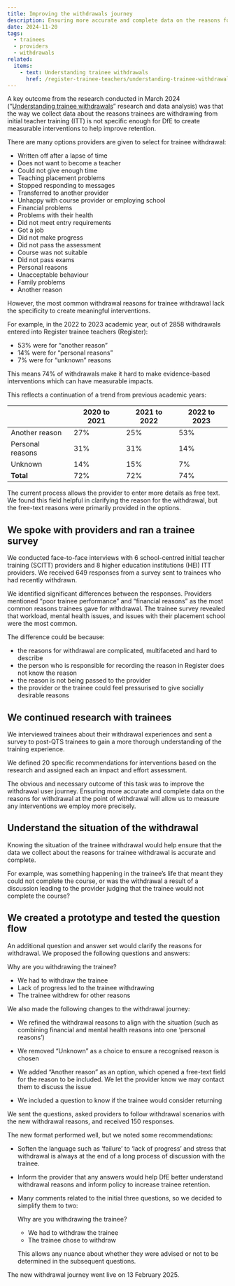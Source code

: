 ```yaml
---
title: Improving the withdrawals journey
description: Ensuring more accurate and complete data on the reasons for withdrawal
date: 2024-11-20
tags:
  - trainees
  - providers
  - withdrawals
related:
  items:
    - text: Understanding trainee withdrawals
      href: /register-trainee-teachers/understanding-trainee-withdrawals/
---
```


A key outcome from the research conducted in March 2024 (“[Understanding trainee withdrawals](/register-trainee-teachers/understanding-trainee-withdrawals/)” research and data analysis) was that the way we collect data about the reasons trainees are withdrawing from initial teacher training (ITT) is not specific enough for DfE to create measurable interventions to help improve retention.

There are many options providers are given to select for trainee withdrawal:

- Written off after a lapse of time
- Does not want to become a teacher
- Could not give enough time
- Teaching placement problems
- Stopped responding to messages
- Transferred to another provider
- Unhappy with course provider or employing school
- Financial problems
- Problems with their health
- Did not meet entry requirements
- Got a job
- Did not make progress
- Did not pass the assessment
- Course was not suitable
- Did not pass exams
- Personal reasons
- Unacceptable behaviour
- Family problems
- Another reason

However, the most common withdrawal reasons for trainee withdrawal lack the specificity to create meaningful interventions.

For example, in the 2022 to 2023 academic year, out of 2858 withdrawals entered into Register trainee teachers (Register):

- 53% were for “another reason”
- 14% were for “personal reasons”
- 7% were for “unknown” reasons

This means 74% of withdrawals make it hard to make evidence-based interventions which can have measurable impacts.

This reflects a continuation of a trend from previous academic years:

| | 2020 to 2021 | 2021 to 2022 | 2022 to 2023 |
| --- | --- | --- | --- |
| Another reason | 27% | 25% | 53% |
| Personal reasons | 31% | 31% | 14% |
| Unknown | 14% | 15% | 7% |
| **Total** | 72% | 72% | 74% |

The current process allows the provider to enter more details as free text. We found this field helpful in clarifying the reason for the withdrawal, but the free-text reasons were primarily provided in the options.

## We spoke with providers and ran a trainee survey

We conducted face-to-face interviews with 6 school-centred initial teacher training (SCITT) providers and 8 higher education institutions (HEI) ITT providers. We received 649 responses from a survey sent to trainees who had recently withdrawn.

We identified significant differences between the responses. Providers mentioned “poor trainee performance” and “financial reasons” as the most common reasons trainees gave for withdrawal. The trainee survey revealed that workload, mental health issues, and issues with their placement school were the most common.

The difference could be because:

- the reasons for withdrawal are complicated, multifaceted and hard to describe
- the person who is responsible for recording the reason in Register does not know the reason
- the reason is not being passed to the provider
- the provider or the trainee could feel pressurised to give socially desirable reasons

## We continued research with trainees

We interviewed trainees about their withdrawal experiences and sent a survey to post-QTS trainees to gain a more thorough understanding of the training experience.

We defined 20 specific recommendations for interventions based on the research and assigned each an impact and effort assessment.

The obvious and necessary outcome of this task was to improve the withdrawal user journey. Ensuring more accurate and complete data on the reasons for withdrawal at the point of withdrawal will allow us to measure any interventions we employ more precisely.

## Understand the situation of the withdrawal

Knowing the situation of the trainee withdrawal would help ensure that the data we collect about the reasons for trainee withdrawal is accurate and complete.

For example, was something happening in the trainee’s life that meant they could not complete the course, or was the withdrawal a result of a discussion leading to the provider judging that the trainee would not complete the course?

## We created a prototype and tested the question flow

An additional question and answer set would clarify the reasons for withdrawal. We proposed the following questions and answers:

Why are you withdrawing the trainee?

- We had to withdraw the trainee
- Lack of progress led to the trainee withdrawing
- The trainee withdrew for other reasons

We also made the following changes to the withdrawal journey:

- We refined the withdrawal reasons to align with the situation (such as combining financial and mental health reasons into one ‘personal reasons’)

- We removed “Unknown” as a choice to ensure a recognised reason is chosen

- We added “Another reason” as an option, which opened a free-text field for the reason to be included. We let the provider know we may contact them to discuss the issue

- We included a question to know if the trainee would consider returning

We sent the questions, asked providers to follow withdrawal scenarios with the new withdrawal reasons, and received 150 responses.

The new format performed well, but we noted some recommendations:

- Soften the language such as ‘failure’ to ‘lack of progress’ and stress that withdrawal is always at the end of a long process of discussion with the trainee.

- Inform the provider that any answers would help DfE better understand withdrawal reasons and inform policy to increase trainee retention.

- Many comments related to the initial three questions, so we decided to simplify them to two:

  Why are you withdrawing the trainee?

  - We had to withdraw the trainee
  - The trainee chose to withdraw

  This allows any nuance about whether they were advised or not to be determined in the subsequent questions.

The new withdrawal journey went live on 13 February 2025.

